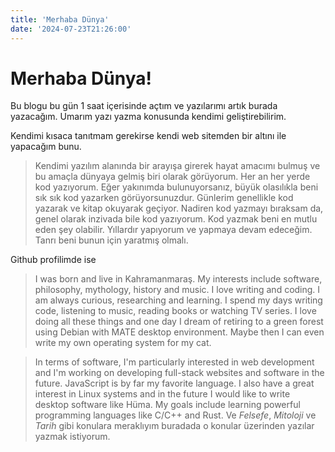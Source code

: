```yaml
---
title: 'Merhaba Dünya'
date: '2024-07-23T21:26:00'
---
```


# Merhaba Dünya!

Bu  blogu bu gün 1 saat içerisinde açtım ve yazılarımı artık burada yazacağım. Umarım yazı yazma konusunda kendimi geliştirebilirim. 

Kendimi kısaca tanıtmam gerekirse kendi web sitemden bir altını ile yapacağım bunu.

> Kendimi yazılım alanında bir arayışa girerek hayat amacımı bulmuş ve bu amaçla dünyaya gelmiş biri olarak görüyorum. Her an her yerde kod yazıyorum. Eğer yakınımda bulunuyorsanız, büyük olasılıkla beni sık sık kod yazarken görüyorsunuzdur. Günlerim genellikle kod yazarak ve kitap okuyarak geçiyor. Nadiren kod yazmayı bıraksam da, genel olarak inzivada bile kod yazıyorum. Kod yazmak beni en mutlu eden şey olabilir. Yıllardır yapıyorum ve yapmaya devam edeceğim. Tanrı beni bunun için yaratmış olmalı.

Github profilimde ise
> I was born and live in Kahramanmaraş. My interests include software, philosophy, mythology, history and music. I love writing and coding. I am always curious, researching and learning. I spend my days writing code, listening to music, reading books or watching TV series. I love doing all these things and one day I dream of retiring to a green forest using Debian with MATE desktop environment. Maybe then I can even write my own operating system for my cat.

>In terms of software, I'm particularly interested in web development and I'm working on developing full-stack websites and software in the future. JavaScript is by far my favorite language. I also have a great interest in Linux systems and in the future I would like to write desktop software like Hüma. My goals include learning powerful programming languages like C/C++ and Rust.
Ve *Felsefe*, *Mitoloji* ve *Tarih* gibi konulara meraklıyım buradada o konular üzerinden yazılar yazmak istiyorum.


